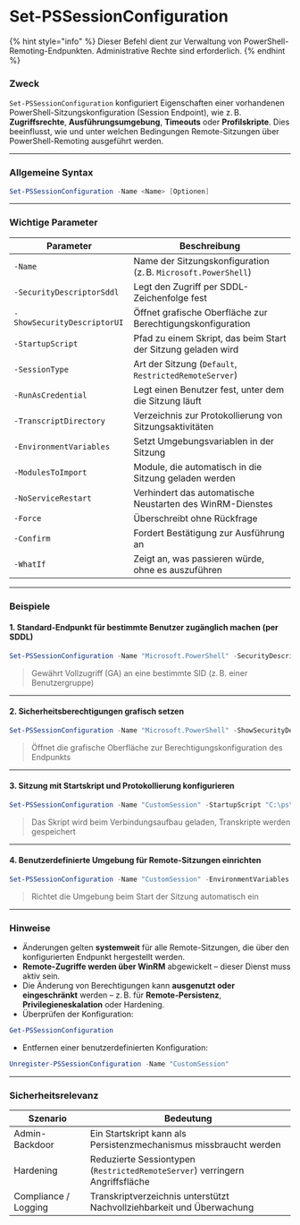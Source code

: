 # Set-PSSessionConfiguration

{% hint style="info" %}
Dieser Befehl dient zur Verwaltung von PowerShell-Remoting-Endpunkten. Administrative Rechte sind erforderlich.
{% endhint %}

### Zweck

`Set-PSSessionConfiguration` konfiguriert Eigenschaften einer vorhandenen PowerShell-Sitzungskonfiguration (Session Endpoint), wie z. B. **Zugriffsrechte**, **Ausführungsumgebung**, **Timeouts** oder **Profilskripte**. Dies beeinflusst, wie und unter welchen Bedingungen Remote-Sitzungen über PowerShell-Remoting ausgeführt werden.

***

### Allgemeine Syntax

```powershell
Set-PSSessionConfiguration -Name <Name> [Optionen]
```

***

### Wichtige Parameter

| Parameter                   | Beschreibung                                                  |
| --------------------------- | ------------------------------------------------------------- |
| `-Name`                     | Name der Sitzungskonfiguration (z. B. `Microsoft.PowerShell`) |
| `-SecurityDescriptorSddl`   | Legt den Zugriff per SDDL-Zeichenfolge fest                   |
| `-ShowSecurityDescriptorUI` | Öffnet grafische Oberfläche zur Berechtigungskonfiguration    |
| `-StartupScript`            | Pfad zu einem Skript, das beim Start der Sitzung geladen wird |
| `-SessionType`              | Art der Sitzung (`Default`, `RestrictedRemoteServer`)         |
| `-RunAsCredential`          | Legt einen Benutzer fest, unter dem die Sitzung läuft         |
| `-TranscriptDirectory`      | Verzeichnis zur Protokollierung von Sitzungsaktivitäten       |
| `-EnvironmentVariables`     | Setzt Umgebungsvariablen in der Sitzung                       |
| `-ModulesToImport`          | Module, die automatisch in die Sitzung geladen werden         |
| `-NoServiceRestart`         | Verhindert das automatische Neustarten des WinRM-Dienstes     |
| `-Force`                    | Überschreibt ohne Rückfrage                                   |
| `-Confirm`                  | Fordert Bestätigung zur Ausführung an                         |
| `-WhatIf`                   | Zeigt an, was passieren würde, ohne es auszuführen            |

***

### Beispiele

#### 1. Standard-Endpunkt für bestimmte Benutzer zugänglich machen (per SDDL)

```powershell
Set-PSSessionConfiguration -Name "Microsoft.PowerShell" -SecurityDescriptorSddl "O:NSG:BAD:P(A;;GA;;;S-1-5-21-...)" -Force
```

> Gewährt Vollzugriff (GA) an eine bestimmte SID (z. B. einer Benutzergruppe)

***

#### 2. Sicherheitsberechtigungen grafisch setzen

```powershell
Set-PSSessionConfiguration -Name "Microsoft.PowerShell" -ShowSecurityDescriptorUI
```

> Öffnet die grafische Oberfläche zur Berechtigungskonfiguration des Endpunkts

***

#### 3. Sitzung mit Startskript und Protokollierung konfigurieren

```powershell
Set-PSSessionConfiguration -Name "CustomSession" -StartupScript "C:\ps\init.ps1" -TranscriptDirectory "C:\Logs" -Force
```

> Das Skript wird beim Verbindungsaufbau geladen, Transkripte werden gespeichert

***

#### 4. Benutzerdefinierte Umgebung für Remote-Sitzungen einrichten

```powershell
Set-PSSessionConfiguration -Name "CustomSession" -EnvironmentVariables @{ "Mode" = "Test" } -ModulesToImport "ActiveDirectory" -Force
```

> Richtet die Umgebung beim Start der Sitzung automatisch ein

***

### Hinweise

* Änderungen gelten **systemweit** für alle Remote-Sitzungen, die über den konfigurierten Endpunkt hergestellt werden.
* **Remote-Zugriffe werden über WinRM** abgewickelt – dieser Dienst muss aktiv sein.
* Die Änderung von Berechtigungen kann **ausgenutzt oder eingeschränkt** werden – z. B. für **Remote-Persistenz**, **Privilegieneskalation** oder Hardening.
* Überprüfen der Konfiguration:

```powershell
Get-PSSessionConfiguration
```

* Entfernen einer benutzerdefinierten Konfiguration:

```powershell
Unregister-PSSessionConfiguration -Name "CustomSession"
```

***

### Sicherheitsrelevanz

| Szenario             | Bedeutung                                                                    |
| -------------------- | ---------------------------------------------------------------------------- |
| Admin-Backdoor       | Ein Startskript kann als Persistenzmechanismus missbraucht werden            |
| Hardening            | Reduzierte Sessiontypen (`RestrictedRemoteServer`) verringern Angriffsfläche |
| Compliance / Logging | Transkriptverzeichnis unterstützt Nachvollziehbarkeit und Überwachung        |
